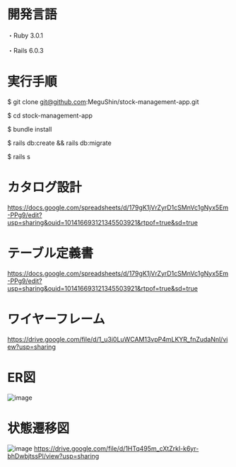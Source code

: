 # 開発言語
・Ruby 3.0.1

・Rails 6.0.3

# 実行手順

$ git clone git@github.com:MeguShin/stock-management-app.git

$ cd stock-management-app

$ bundle install

$ rails db:create && rails db:migrate

$ rails s

# カタログ設計

https://docs.google.com/spreadsheets/d/179gK1jVrZyrD1cSMnVc1gNyx5Em-PPg9/edit?usp=sharing&ouid=101416693121345503921&rtpof=true&sd=true

# テーブル定義書

https://docs.google.com/spreadsheets/d/179gK1jVrZyrD1cSMnVc1gNyx5Em-PPg9/edit?usp=sharing&ouid=101416693121345503921&rtpof=true&sd=true

# ワイヤーフレーム

https://drive.google.com/file/d/1_u3i0LuWCAM13vpP4mLKYR_fnZudaNnl/view?usp=sharing

# ER図

![image](https://github.com/MeguShin/stock-management-app/assets/124676146/1a45d34b-e907-4935-b06c-aa955aa242c7)

# 状態遷移図

![image](https://github.com/MeguShin/stock-management-app/assets/124676146/0ad83aa3-e210-47f9-b429-28614ac26986)
https://drive.google.com/file/d/1HTq495m_cXtZrkl-k6yr-bhDwbjtssPl/view?usp=sharing
#



